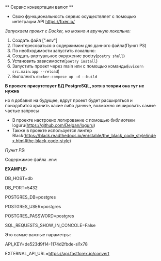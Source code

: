** Сервис конвертации валют **


* Свою функциональность сервис осуществляет с помощью интеграции API https://fixer.io/


*Запускаем проект с Docker, но можно и вручную локально:*


1. Создать файл [".env"]
2. Поинтересоваться о содержимом для данного файла(Пункт PS)
3. По необходимости запустить локально:
4. Создать виртуальное окружение poetry(```poetry shell```)
5. Установить зависимости(```poetry install```)
6. Запустить проект через main или с помощью команды(```uvicorn src.main:app --reload```)
8. Выполнить ```docker-compose up -d --build```

**В проекте присутствует БД PostgreSQL, хотя в теории она тут не нужна**


но я добавил на будущее, вдруг проект будет расширяться и понадобится хранить какие либо данные, возможно кешировать самые частые запросы


* В проекте настроено логирование с помощью библиотеки loguru(https://github.com/Delgan/loguru)
* Также в проекте используется линтер Black(https://black.readthedocs.io/en/stable/the_black_code_style/index.html#the-black-code-style)


*Пункт PS:*


Содержимое файла .env:


**EXAMPLE:**

DB_HOST=db


DB_PORT=5432


POSTGRES_DB=postgres


POSTGRES_USER=postgres


POSTGRES_PASSWORD=postgres


SQL_REQUESTS_SHOW_IN_CONCOLE=False


Это самые важные параметры:


API_KEY=de523d9f14-1174d2fbde-sl1x78


EXTERNAL_API_URL=https://api.fastforex.io/convert

  

